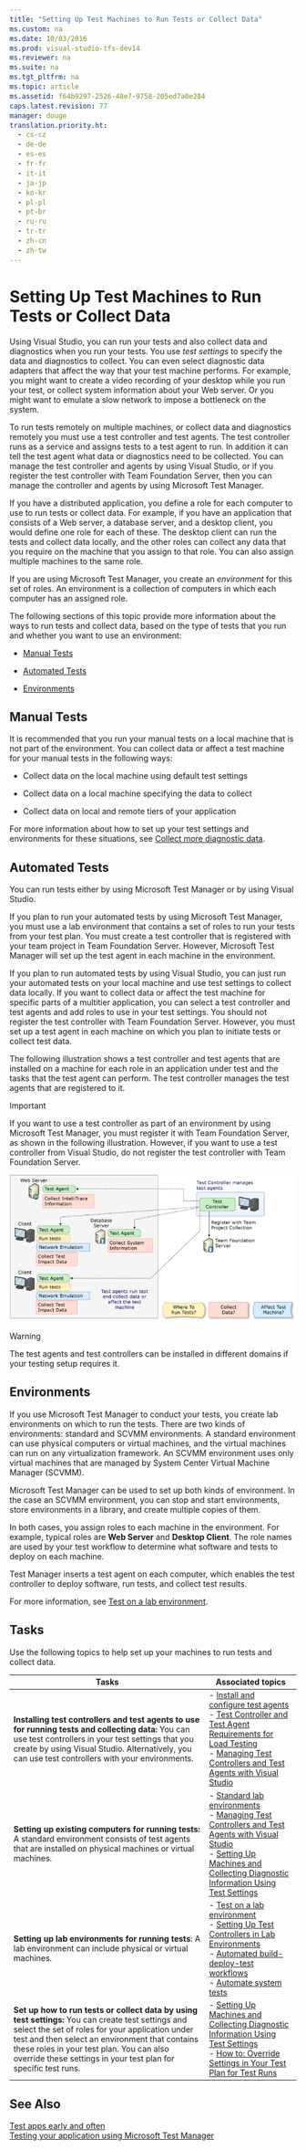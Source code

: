 ```yaml
---
title: "Setting Up Test Machines to Run Tests or Collect Data"
ms.custom: na
ms.date: 10/03/2016
ms.prod: visual-studio-tfs-dev14
ms.reviewer: na
ms.suite: na
ms.tgt_pltfrm: na
ms.topic: article
ms.assetid: f64b9297-2526-48e7-9758-205ed7a0e284
caps.latest.revision: 77
manager: douge
translation.priority.ht: 
  - cs-cz
  - de-de
  - es-es
  - fr-fr
  - it-it
  - ja-jp
  - ko-kr
  - pl-pl
  - pt-br
  - ru-ru
  - tr-tr
  - zh-cn
  - zh-tw
---
```

# Setting Up Test Machines to Run Tests or Collect Data
Using Visual Studio, you can run your tests and also collect data and diagnostics when you run your tests. You use *test settings* to specify the data and diagnostics to collect. You can even select diagnostic data adapters that affect the way that your test machine performs. For example, you might want to create a video recording of your desktop while you run your test, or collect system information about your Web server. Or you might want to emulate a slow network to impose a bottleneck on the system.  
  
 To run tests remotely on multiple machines, or collect data and diagnostics remotely you must use a test controller and test agents. The test controller runs as a service and assigns tests to a test agent to run. In addition it can tell the test agent what data or diagnostics need to be collected. You can manage the test controller and agents by using Visual Studio, or if you register the test controller with Team Foundation Server, then you can manage the controller and agents by using Microsoft Test Manager.  
  
 If you have a distributed application, you define a role for each computer to use to run tests or collect data. For example, if you have an application that consists of a Web server, a database server, and a desktop client, you would define one role for each of these. The desktop client can run the tests and collect data locally, and the other roles can collect any data that you require on the machine that you assign to that role.  You can also assign multiple machines to the same role.  
  
 If you are using Microsoft Test Manager, you create an *environment* for this set of roles. An environment is a collection of computers in which each computer has an assigned role.  
  
 The following sections of this topic provide more information about the ways to run tests and collect data, based on the type of tests that you run and whether you want to use an environment:  
  
-   [Manual Tests](#ManualTests)  
  
-   [Automated Tests](#AutomatedTests)  
  
-   [Environments](#Environments)  
  
##  <a name="ManualTests"></a> Manual Tests  
 It is recommended that you run your manual tests on a local machine that is not part of the environment. You can collect data or affect a test machine for your manual tests in the following ways:  
  
-   Collect data on the local machine using default test settings  
  
-   Collect data on a local machine specifying the data to collect  
  
-   Collect data on local and remote tiers of your application  
  
 For more information about how to set up your test settings and environments for these situations, see [Collect more diagnostic data](../dv_TeamTestALM/Collect-more-diagnostic-data-in-manual-tests.md).  
  
##  <a name="AutomatedTests"></a> Automated Tests  
 You can run tests either by using Microsoft Test Manager or by using Visual Studio.  
  
 If you plan to run your automated tests by using Microsoft Test Manager, you must use a lab environment that contains a set of roles to run your tests from your test plan. You must create a test controller that is registered with your team project in Team Foundation Server. However, Microsoft Test Manager will set up the test agent in each machine in the environment.  
  
 If you plan to run automated tests by using Visual Studio, you can just run your automated tests on your local machine and use test settings to collect data locally. If you want to collect data or affect the test machine for specific parts of a multitier application, you can select a test controller and test agents and add roles to use in your test settings. You should not register the test controller with Team Foundation Server. However, you must set up a test agent in each machine on which you plan to initiate tests or collect test data.  
  
 The following illustration shows a test controller and test agents that are installed on a machine for each role in an application under test and the tasks that the test agent can perform. The test controller manages the test agents that are registered to it.  
  
> [!IMPORTANT]
>  If you want to use a test controller as part of an environment by using Microsoft Test Manager, you must register it with Team Foundation Server, as shown in the following illustration. However, if you want to use a test controller from Visual Studio, do not register the test controller with Team Foundation Server.  
  
 ![Test Controller and Test Agents](../dv_TeamTestALM/media/TestAgent_Concepts.png "TestAgent_Concepts")  
  
> [!WARNING]
>  The test agents and test controllers can be installed in different domains if your testing setup requires it.  
  
##  <a name="Environments"></a> Environments  
 If you use Microsoft Test Manager to conduct your tests, you create lab environments on which to run the tests. There are two kinds of environments: standard and SCVMM environments. A standard environment can use physical computers or virtual machines, and the virtual machines can run on any virtualization framework. An SCVMM environment uses only virtual machines that are managed by System Center Virtual Machine Manager (SCVMM).  
  
 Microsoft Test Manager can be used to set up both kinds of environment. In the case an SCVMM environment, you can stop and start environments, store environments in a library, and create multiple copies of them.  
  
 In both cases, you assign roles to each machine in the environment. For example, typical roles are **Web Server** and **Desktop Client**. The role names are used by your test workflow to determine what software and tests to deploy on each machine.  
  
 Test Manager inserts a test agent on each computer, which enables the test controller to deploy software, run tests, and collect test results.  
  
 For more information, see [Test on a lab environment](../dv_TeamTestALM/Test-on-a-lab-environment.md).  
  
## Tasks  
 Use the following topics to help set up your machines to run tests and collect data.  
  
|Tasks|Associated topics|  
|-----------|-----------------------|  
|**Installing test controllers and test agents to use for running tests and collecting data:** You can use test controllers in your test settings that you create by using Visual Studio. Alternatively, you can use test controllers with your environments.|-   [Install and configure test agents](../dv_TeamTestALM/Install-and-configure-test-agents.md)<br />-   [Test Controller and Test Agent Requirements for Load Testing](../dv_TeamTestALM/Test-Controller-and-Test-Agent-Requirements-for-Load-Testing.md)<br />-   [Managing Test Controllers and Test Agents with Visual Studio](../dv_TeamTestALM/Managing-Test-Controllers-and-Test-Agents-with-Visual-Studio.md)|  
|**Setting up existing computers for running tests:** A standard environment consists of test agents that are installed on physical machines or virtual machines.|-   [Standard lab environments](../dv_TeamTestALM/Standard-lab-environments.md)<br />-   [Managing Test Controllers and Test Agents with Visual Studio](../dv_TeamTestALM/Managing-Test-Controllers-and-Test-Agents-with-Visual-Studio.md)<br />-   [Setting Up Machines and Collecting Diagnostic Information Using Test Settings](../dv_TeamTestALM/Setting-Up-Machines-and-Collecting-Diagnostic-Information-Using-Test-Settings.md)|  
|**Setting up lab environments for running tests**: A lab environment can include physical or virtual machines.|-   [Test on a lab environment](../dv_TeamTestALM/Test-on-a-lab-environment.md)<br />-   [Setting Up Test Controllers in Lab Environments](../dv_TeamTestALM/Setting-Up-Test-Controllers-in-Lab-Environments.md)<br />-   [Automated build-deploy-test workflows](../dv_TeamTestALM/Automated-build-deploy-test-workflows.md)<br />-   [Automate system tests](../dv_TeamTestALM/Automate-system-tests.md)|  
|**Set up how to run tests or collect data by using test settings:** You can create test settings and select the set of roles for your application under test and then select an environment that contains these roles in your test plan. You can also override these settings in your test plan for specific test runs.|-   [Setting Up Machines and Collecting Diagnostic Information Using Test Settings](../dv_TeamTestALM/Setting-Up-Machines-and-Collecting-Diagnostic-Information-Using-Test-Settings.md)<br />-   [How to: Override Settings in Your Test Plan for Test Runs](assetId:///832576d2-44bd-4237-8cde-612349a3ab50)|  
  
## See Also  
 [Test apps early and often](../dv_TeamTestALM/Test-apps-early-and-often.md)   
 [Testing your application using Microsoft Test Manager](../dv_TeamTestALM/Testing-your-application-using-Microsoft-Test-Manager.md)